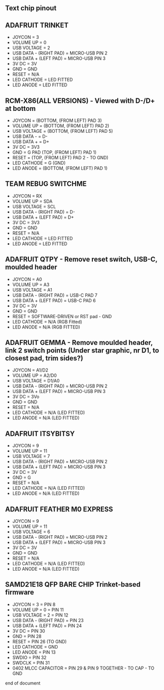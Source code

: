 ## Text chip pinout

## ADAFRUIT TRINKET

- JOYCON = 3
- VOLUME UP = 0
- USB VOLTAGE = 2
- USB DATA - (RIGHT PAD) = MICRO-USB PIN 2
- USB DATA + (LEFT PAD) = MICRO-USB PIN 3
- 3V DC = 3V
- GND = GND
- RESET = N/A
- LED CATHODE = LED FITTED
- LED ANODE = LED FITTED

## RCM-X86(ALL VERSIONS) - Viewed with D-/D+ at bottom

- JOYCON = (BOTTOM, (FROM LEFT) PAD 3)
- VOLUME UP = (BOTTOM, (FROM LEFT) PAD 2)
- USB VOLTAGE = (BOTTOM, (FROM LEFT) PAD 5)
- USB DATA - = D-
- USB DATA + = D+
- 3V DC = 3V3
- GND = G PAD (TOP, (FROM LEFT) PAD 1)
- RESET = (TOP, (FROM LEFT) PAD 2 - TO GND)
- LED CATHODE = G (GND)
- LED ANODE = (BOTTOM, (FROM LEFT) PAD 1)

## TEAM REBUG SWITCHME

- JOYCON = RX
- VOLUME UP = SDA
- USB VOLTAGE = SCL
- USB DATA - (RIGHT PAD) = D-
- USB DATA + (LEFT PAD) = D+
- 3V DC = 3V3
- GND = GND
- RESET = N/A
- LED CATHODE = LED FITTED
- LED ANODE = LED FITTED

## ADAFRUIT QTPY - Remove reset switch, USB-C, moulded header

- JOYCON = A0
- VOLUME UP = A3
- USB VOLTAGE = A1
- USB DATA - (RIGHT PAD) = USB-C PAD 7
- USB DATA + (LEFT PAD) = USB-C PAD 6
- 3V DC = 3V
- GND = GND
- RESET = SOFTWARE-DRIVEN or RST pad - GND
- LED CATHODE = N/A (RGB Fitted)
- LED ANODE = N/A (RGB FITTED)

## ADAFRUIT GEMMA - Remove moulded header, link 2 switch points (Under star graphic, nr D1, to closest pad, trim sides?)

- JOYCON = A1/D2
- VOLUME UP = A2/D0
- USB VOLTAGE = D1/A0
- USB DATA - (RIGHT PAD) = MICRO-USB PIN 2
- USB DATA + (LEFT PAD) = MICRO-USB PIN 3
- 3V DC = 3Vo
- GND = GND
- RESET = N/A
- LED CATHODE = N/A (LED FITTED)
- LED ANODE = N/A (LED FITTED)

## ADAFRUIT ITSYBITSY

- JOYCON = 9
- VOLUME UP = 11
- USB VOLTAGE = 7
- USB DATA - (RIGHT PAD) = MICRO-USB PIN 2
- USB DATA + (LEFT PAD) = MICRO-USB PIN 3
- 3V DC = 3V
- GND = G
- RESET = N/A 
- LED CATHODE = N/A (LED FITTED)
- LED ANODE = N/A (LED FITTED)

## ADAFRUIT FEATHER M0 EXPRESS

- JOYCON = 9
- VOLUME UP = 11
- USB VOLTAGE = 6
- USB DATA - (RIGHT PAD) = MICRO-USB PIN 2
- USB DATA + (LEFT PAD) = MICRO-USB PIN 3
- 3V DC = 3V
- GND = GND
- RESET = N/A
- LED CATHODE = N/A (LED FITTED)
- LED ANODE = N/A (LED FITTED)

## SAMD21E18 QFP BARE CHIP Trinket-based firmware

- JOYCON = 3 = PIN 8
- VOLUME UP = 0 = PIN 11
- USB VOLTAGE = 2 = PIN 12
- USB DATA - (RIGHT PAD) = PIN 23
- USB DATA + (LEFT PAD) = PIN 24
- 3V DC = PIN 30
- GND = PIN 28
- RESET = PIN 26 (TO GND)
- LED CATHODE = GND
- LED ANODE = PIN 13
- SWDIO = PIN 32
- SWDCLK = PIN 31
- 0402 MLCC CAPACITOR = PIN 29 & PIN 9 TOGETHER - TO CAP - TO GND



end of document
